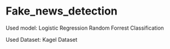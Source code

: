 # Fake_news_detection
Used model:
Logistic Regression
Random Forrest Classification

Used Dataset:
Kagel Dataset
